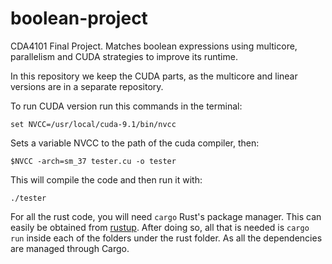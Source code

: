 # boolean-project
CDA4101 Final Project. Matches boolean expressions using multicore, parallelism and CUDA strategies to improve its runtime.

In this repository we keep the CUDA parts, as the multicore and linear versions are in a separate repository.

To run CUDA version run this commands in the terminal: 
```
set NVCC=/usr/local/cuda-9.1/bin/nvcc
```
Sets a variable NVCC to the path of the cuda compiler, then:
```
$NVCC -arch=sm_37 tester.cu -o tester
```
This will compile the code and then run it with:
```
./tester
```

For all the rust code, you will need `cargo` Rust's package manager. This can easily be obtained from [rustup](https://rustup.rs/).
After doing so, all that is needed is `cargo run` inside each of the folders under the rust folder. As all the dependencies are managed through Cargo.
